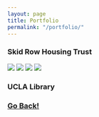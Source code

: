 ```yaml
---
layout: page
title: Portfolio
permalink: "/portfolio/"
---
```


### Skid Row Housing Trust

<div>

  <img src="../img/srht-cover.jpg" />
  <img src="../img/srht-titlepage.jpg" />
  <img src="../img/srht-pg1.jpg" />
  <img src="../img/srht-pg5.jpg" />

</div>

### UCLA Library



### <a class="page-link" href="/">Go Back!</a>
